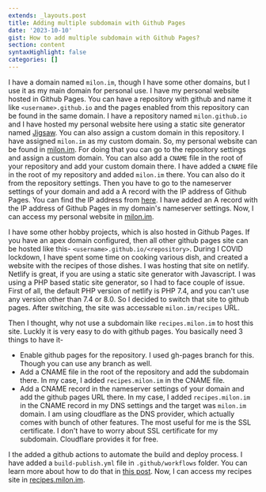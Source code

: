 ```yaml
---
extends: _layouts.post
title: Adding multiple subdomain with Github Pages
date: '2023-10-10'
gist: How to add multiple subdomain with Github Pages?
section: content
syntaxHighlight: false
categories: []
---
```


I have a domain named `milon.im`, though I have some other domains, but I use it as my main domain for personal use. I have my personal website hosted in Github Pages. You can have a repository with github and name it like `<username>.github.io` and the pages enabled from this repository can be found in the same domain. I have a repository named `milon.github.io` and I have hosted my personal website here using a static site generator named [Jigsaw](https://jigsaw.tighten.com/). You can also assign a custom domain in this repository. I have assigned `milon.im` as my custom domain. So, my personal website can be found in [milon.im](https://milon.im). For doing that you can go to the repository settings and assign a custom domain. You can also add a `CNAME` file in the root of your repository and add your custom domain there. I have added a `CNAME` file in the root of my repository and added `milon.im` there. You can also do it from the repository settings. Then you have to go to the nameserver settings of your domain and add a A record with the IP address of Github Pages. You can find the IP address from [here](https://help.github.com/en/github/working-with-github-pages/managing-a-custom-domain-for-your-github-pages-site#configuring-an-apex-domain). I have added an A record with the IP address of Github Pages in my domain's nameserver settings. Now, I can access my personal website in [milon.im](https://milon.im).

I have some other hobby projects, which is also hosted in Github Pages. If you have an apex domain configured, then all other github pages site can be hosted like this- `<username>.github.io/<repository>`. During I COVID lockdown, I have spent some time on cooking various dish, and created a website with the recipes of those dishes. I was hosting that site on netlify. Netlify is great, if you are using a static site generator with Javascript. I was using a PHP based static site generator, so I had to face couple of issue. First of all, the default PHP version of netlify is PHP 7.4, and you can't use any version other than 7.4 or 8.0. So I decided to switch that site to github pages. After switching, the site was accessable `milon.im/recipes` URL. 

Then I thought, why not use a subdomain like `recipes.milon.im` to host this site. Luckly it is very easy to do with github pages. You basically need 3 things to have it-

- Enable github pages for the repository. I used gh-pages branch for this. Though you can use any branch as well.
- Add a CNAME file in the root of the repository and add the subdomain there. In my case, I added `recipes.milon.im` in the CNAME file.
- Add a CNAME record in the nameserver settings of your domain and add the github pages URL there. In my case, I added `recipes.milon.im` in the CNAME record in my DNS settings and the target was `milon.im` domain. I am using cloudflare as the DNS provider, which actually comes with bunch of other features. The most useful for me is the SSL certificate. I don't have to worry about SSL certificate for my subdomain. Cloudflare provides it for free.

I the added a github actions to automate the build and deploy process. I have added a `build-publish.yml` file in `.github/workflows` folder. You can learn more about how to do that in [this post](https://milon.im/blog/2020/github-action-with-jigsaw). Now, I can access my recipes site in [recipes.milon.im](https://recipes.milon.im).